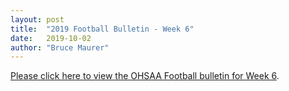 ```yaml
---
layout: post
title:  "2019 Football Bulletin - Week 6"
date:   2019-10-02
author: "Bruce Maurer"
---
```


[Please click here to view the OHSAA Football bulletin for Week
6](https://storage.googleapis.com/ohsaa-websites/bulletins/2019/2019%20Week%206%20Bulletin.pdf).
